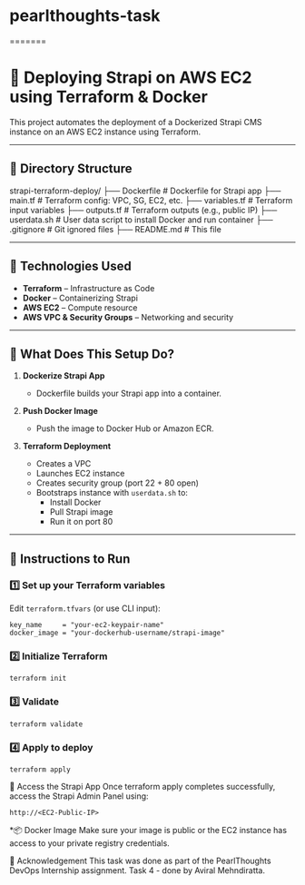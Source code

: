 
# pearlthoughts-task
=======
# 🚀 Deploying Strapi on AWS EC2 using Terraform & Docker

This project automates the deployment of a Dockerized Strapi CMS instance on an AWS EC2 instance using Terraform.

---

## 📁 Directory Structure
   strapi-terraform-deploy/
        ├── Dockerfile            # Dockerfile for Strapi app
        ├── main.tf               # Terraform config: VPC, SG, EC2, etc.
        ├── variables.tf          # Terraform input variables
        ├── outputs.tf            # Terraform outputs (e.g., public IP)
        ├── userdata.sh           # User data script to install Docker and run container
        ├── .gitignore            # Git ignored files
        ├── README.md             # This file

---

## 🧱 Technologies Used

- **Terraform** – Infrastructure as Code
- **Docker** – Containerizing Strapi
- **AWS EC2** – Compute resource
- **AWS VPC & Security Groups** – Networking and security

---

## 🔧 What Does This Setup Do?

1. **Dockerize Strapi App**
   - Dockerfile builds your Strapi app into a container.

2. **Push Docker Image**
   - Push the image to Docker Hub or Amazon ECR.

3. **Terraform Deployment**
   - Creates a VPC
   - Launches EC2 instance
   - Creates security group (port 22 + 80 open)
   - Bootstraps instance with `userdata.sh` to:
     - Install Docker
     - Pull Strapi image
     - Run it on port 80

---

## 📝 Instructions to Run

### 1️⃣ Set up your Terraform variables
Edit `terraform.tfvars` (or use CLI input):

	key_name     = "your-ec2-keypair-name"
	docker_image = "your-dockerhub-username/strapi-image"

### 2️⃣ Initialize Terraform
	terraform init
	
### 3️⃣ Validate
	terraform validate

### 4️⃣ Apply to deploy
	terraform apply

🔐 Access the Strapi App
Once terraform apply completes successfully, access the Strapi Admin Panel using:

	http://<EC2-Public-IP>

*📦 Docker Image
Make sure your image is public or the EC2 instance has access to your private registry credentials.

🙌 Acknowledgement
This task was done as part of the PearlThoughts DevOps Internship assignment.
Task 4 - done by Aviral Mehndiratta.
